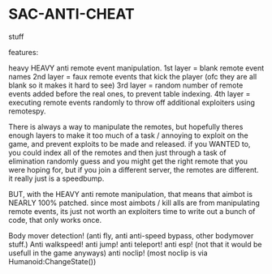 # SAC-ANTI-CHEAT
stuff

features:

heavy HEAVY anti remote event manipulation.
1st layer = blank remote event names
2nd layer = faux remote events that kick the player (ofc they are all blank so it makes it hard to see)
3rd layer = random number of remote events added before the real ones, to prevent table indexing.
4th layer = executing remote events randomly to throw off additional exploiters using remotespy.

There is always a way to manipulate the remotes, but hopefully theres enough layers to make it too much of a task / annoying to exploit on the game, 
and prevent exploits to be made and released. if you WANTED to, you could index all of the remotes and then just through a task of elimination 
randomly guess and you might get the right remote that you were hoping for, but if you join a different server, the remotes are different. 
it really just is a speedbump.

BUT, with the HEAVY anti remote manipulation, that means that aimbot is NEARLY 100% patched. since most aimbots / kill alls are from manipulating remote events,
its just not worth an exploiters time to write out a bunch of code, that only works once. 

Body mover detection! (anti fly, anti anti-speed bypass, other bodymover stuff.)
Anti walkspeed!
anti jump!
anti teleport!
anti esp! (not that it would be usefull in the game anyways)
anti noclip! (most noclip is via Humanoid:ChangeState())
